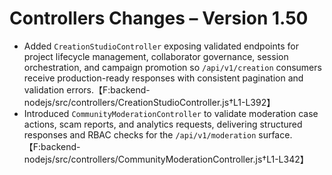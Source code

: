 # Controllers Changes – Version 1.50

- Added `CreationStudioController` exposing validated endpoints for project lifecycle management, collaborator governance, session orchestration, and campaign promotion so `/api/v1/creation` consumers receive production-ready responses with consistent pagination and validation errors.【F:backend-nodejs/src/controllers/CreationStudioController.js†L1-L392】
- Introduced `CommunityModerationController` to validate moderation case actions, scam reports, and analytics requests, delivering structured responses and RBAC checks for the `/api/v1/moderation` surface.【F:backend-nodejs/src/controllers/CommunityModerationController.js†L1-L342】

